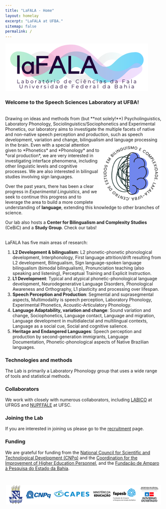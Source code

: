 ```yaml
---
title: "LaFALA - Home"
layout: homelay
excerpt: "LaFALA at UFBA."
sitemap: false
permalink: /
---
```


<p align="left">
  <img src="/images/lafala1.png" width="460"/>
</p>

### Welcome to the Speech Sciences Laboratory at UFBA!

<br/>
Drawing on ideas and methods from (but **not solely!**) Psycholinguistics, Laboratory Phonology, Sociolinguistics/Sociophonetics and Experimental Phonetics, our laboratory aims to investigate the multiple facets of native and non-native speech perception and production, such as speech development, variation and change, bilingualism and language processing in the brain. 


<img align="right" src="/images/logocentro.png" width="200">
Even with a special attention given to *Phonetics* and *Phonology* and to *oral production*, we are very interested in investigating interface phenomena, including other linguistic levels and cognitive processes. We are also interested in bilingual studies involving sign languages. 

Over the past years, there has been a clear progress in *Experimental Linguistics*, and we seek to continue this progress and to leverage the area to build a more complete understanding of **language**, extending this knowledge to other branches of science.

Our lab also hosts a **Center for Bilingualism and Complexity Studies** (CeBiC) and a **Study Group**. Check our tabs!
<br clear="right"/>
<br/>

LaFALA has five main areas of research:

1. **L2 Development & bilingualism**: L2 phonetic-phonetic phonological development, Interphonology, First language attrition/drift resulting from L2 development, Bilingualism, Sign language-spoken language bilingualism (bimodal bilingualism), Pronunciation teaching (also speaking and listening), Perceptual Training and Explicit Instruction.
2. **L1 Development**: Typical and atypical phonetic-phonological language development, Neurodegenerative Language Disorders, Phonological Awareness and Orthography, L1 plasticity and processing over lifespan.
3. **Speech Perception and Production**: Segmental and suprasegmental aspects, Multimodality is speech perception, Laboratory Phonology, Experimental Phonetics, Acoustic-Articulatory Phonology.
4. **Language Adaptability, variation and change**: Sound variation and change, Sociophonetics, Language contact, Language and migration, Language development in multidialectal and multilingual contexts, Language as a social cue, Social and cognitive salience.
5. **Heritage and Endangered Languages**: Speech perception and production by second-generation immigrants, Language Documentation, Phonetic-phonological aspects of Native Brazilian languages.  


### Technologies and methods
The Lab is primarily a Laboratory Phonology group that uses a wide range of tools and statistical methods. 

### Collaborators
We work with closely with numerous collaborators, including [LABICO](https://www.mstatelab.com/) at UFRGS and [NUPFFALE](https://benderlab.ucsf.edu/lab-members) at UFSC.

### Joining the Lab
If you are interested in joining us please go to the [recruitment](recruitment) page.

### Funding
We are grateful for funding from the [National Council for Scientific and Technological Development (CNPq)](https://www.gov.br/cnpq/pt-br) and the [Coordination for the Improvement of Higher Education Personnel](https://www.gov.br/capes/pt-br), and the [Fundação de Amparo à Pesquisa do Estado da Bahia](http://www.fapesb.ba.gov.br/).

<br/>

<p align="center">
  <img src="/images/logos.png" width="500"/>
</p>
<br/>

